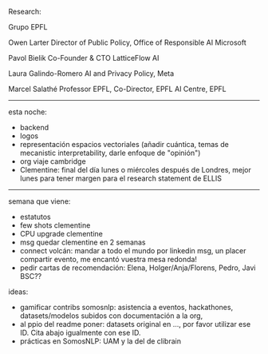 Research:

Grupo EPFL

Owen Larter
Director of Public Policy, Office of Responsible AI
Microsoft

Pavol Bielik
Co-Founder & CTO
LatticeFlow AI

Laura Galindo-Romero
AI and Privacy Policy,
Meta

Marcel Salathé
Professor EPFL, Co-Director, EPFL AI Centre,
EPFL

---

esta noche:

- backend
- logos
- representación espacios vectoriales (añadir cuántica, temas de mecanistic interpretability, darle enfoque de "opinión")
- org viaje cambridge
- Clementine: final del día lunes o miércoles después de Londres, mejor lunes para tener margen para el research statement de ELLIS

---

semana que viene:

- estatutos
- few shots clementine
- CPU upgrade clementine
- msg quedar clementine en 2 semanas
- connect volcán: mandar a todo el mundo por linkedin msg, un placer compartir evento, me encantó vuestra mesa redonda!
- pedir cartas de recomendación: Elena, Holger/Anja/Florens, Pedro, Javi BSC??

ideas:

- gamificar contribs somosnlp: asistencia a eventos, hackathones, datasets/modelos subidos con documentación a la org,
- al ppio del readme poner: datasets original en ..., por favor utilizar ese ID. Cita abajo igualmente con ese ID.
- prácticas en SomosNLP: UAM y la del de clibrain
